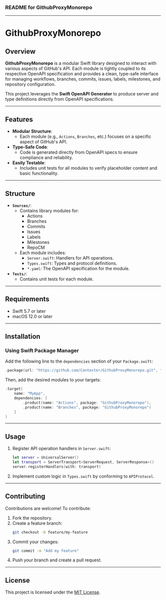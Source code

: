### README for GithubProxyMonorepo

---

# GithubProxyMonorepo

## Overview

**GithubProxyMonorepo** is a modular Swift library designed to interact with various aspects of GitHub's API. Each module is tightly coupled to its respective OpenAPI specification and provides a clean, type-safe interface for managing workflows, branches, commits, issues, labels, milestones, and repository configuration.

This project leverages the **Swift OpenAPI Generator** to produce server and type definitions directly from OpenAPI specifications.

---

## Features

- **Modular Structure**:
  - Each module (e.g., `Actions`, `Branches`, etc.) focuses on a specific aspect of GitHub's API.
- **Type-Safe Code**:
  - Code is generated directly from OpenAPI specs to ensure compliance and reliability.
- **Easily Testable**:
  - Includes unit tests for all modules to verify placeholder content and basic functionality.

---

## Structure

- **`Sources/`**:
  - Contains library modules for:
    - Actions
    - Branches
    - Commits
    - Issues
    - Labels
    - Milestones
    - RepoCM
  - Each module includes:
    - `Server.swift`: Handlers for API operations.
    - `Types.swift`: Types and protocol definitions.
    - `*.yaml`: The OpenAPI specification for the module.
- **`Tests/`**:
  - Contains unit tests for each module.

---

## Requirements

- Swift 5.7 or later
- macOS 12.0 or later

---

## Installation

### Using Swift Package Manager

Add the following line to the `dependencies` section of your `Package.swift`:

```swift
.package(url: "https://github.com/Contexter/GithubProxyMonorepo.git", from: "1.0.0")
```

Then, add the desired modules to your targets:

```swift
.target(
    name: "MyApp",
    dependencies: [
        .product(name: "Actions", package: "GithubProxyMonorepo"),
        .product(name: "Branches", package: "GithubProxyMonorepo")
    ]
)
```

---

## Usage

1. Register API operation handlers in `Server.swift`:
   ```swift
   let server = UniversalServer()
   let transport = ServerTransport<ServerRequest, ServerResponse>()
   server.registerHandlers(with: transport)
   ```

2. Implement custom logic in `Types.swift` by conforming to `APIProtocol`.

---

## Contributing

Contributions are welcome! To contribute:

1. Fork the repository.
2. Create a feature branch:
   ```bash
   git checkout -b feature/my-feature
   ```
3. Commit your changes:
   ```bash
   git commit -m "Add my feature"
   ```
4. Push your branch and create a pull request.

---

## License

This project is licensed under the [MIT License](LICENSE).

